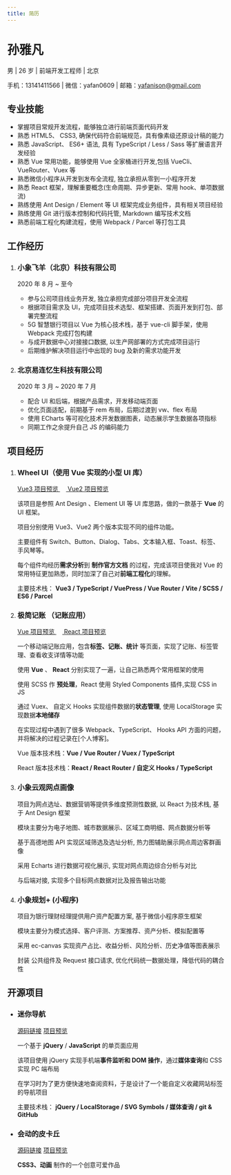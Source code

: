 ```yaml
---
title: 简历
---
```


# 孙雅凡

男 | 26 岁 | 前端开发工程师 | 北京

手机：13141411566 | 微信：yafan0609 | 邮箱：yafanison@gmail.com

## 专业技能

- 掌握项目常规开发流程，能够独立进行前端页面代码开发
- 熟悉 HTML5、 CSS3, 确保代码符合前端规范，具有像素级还原设计稿的能力
- 熟悉 JavaScript、 ES6+ 语法, 具有 TypeScript / Less / Sass 等扩展语言开发经验
- 熟悉 Vue 常用功能，能够使用 Vue 全家桶进行开发,包括 VueCli、VueRouter、Vuex 等
- 熟悉微信小程序从开发到发布全流程, 独立承担从零到一小程序开发
- 熟悉 React 框架，理解重要概念(生命周期、异步更新、常用 hook、单项数据流)
- 熟练使用 Ant Design / Element 等 UI 框架完成业务组件，具有相关项目经验
- 熟练使用 Git 进行版本控制和代码托管, Markdown 编写技术文档
- 熟悉前端工程化构建流程，使用 Webpack / Parcel 等打包工具

## 工作经历

1.  ### 小象飞羊（北京）科技有限公司

    2020 年 8 月 ~ 至今

    - 参与公司项目线业务开发, 独立承担完成部分项目开发全流程
    - 根据项目需求及 UI，完成项目技术选型、框架搭建、页面开发到打包、部署完整流程
    - 5G 智慧银行项目以 Vue 为核心技术栈，基于 vue-cli 脚手架，使用 Webpack 完成打包构建
    - 与成开数据中心对接接口数据, 以生产网部署的方式完成项目运行
    - 后期维护解决项目运行中出现的 bug 及新的需求功能开发

2.  ### 北京易连忆生科技有限公司

    2020 年 3 月 ~ 2020 年 7 月

    - 配合 UI 和后端，根据产品需求，开发移动端页面
    - 优化页面适配，前期基于 rem 布局，后期过渡到 vw、flex 布局
    - 使用 ECharts 等可视化技术开发数据图表，动态展示学生数据各项指标
    - 同期工作之余提升自己 JS 的编码能力

## 项目经历

1.  ### Wheel UI（使用 Vue 实现的小型 UI 库）

    [Vue3 项目预览 ](https://yafanisonya.github.io/wheelv3-website/) 　[ Vue2 项目预览](https://yafanisonya.github.io/wheel/)

    <!-- [ Vue3 源码 ](https://github.com/yafanisonya/wheelv3) 　[ Vue2 源码 ](https://github.com/yafanisonya/wheel) -->

    该项目是参照 Ant Design 、Element UI 等 UI 库思路，做的一款基于 **Vue** 的 UI 框架。

    项目分别使用 Vue3、Vue2 两个版本实现不同的组件功能。

    主要组件有 Switch、Button、Dialog、Tabs、文本输入框、Toast、标签、手风琴等。

    每个组件均经历**需求分析**到 **制作官方文档** 的过程，完成该项目使我对 Vue 的常用特征更加熟悉，同时加深了自己对**前端工程化**的理解。

    主要技术栈： **Vue3 / TypeScript / VuePress / Vue Router / Vite / SCSS / ES6 / Parcel**

2.  ### 极简记账 （记账应用）

    [ Vue 项目预览 ](https://yafanisonya.github.io/ledger-website/) 　[ React 项目预览 ](https://yafanisonya.github.io/react_morney_website/)

    <!-- [ Vue 源码 ](https://github.com/yafanisonya/ledger)　 　[ React 源码](https://github.com/yafanisonya/react_morney) -->

    一个移动端记账应用，包含**标签、记账、统计** 等页面，实现了记账、标签管理、查看收支详情等功能

    使用 **Vue** 、 **React** 分别实现了一遍，让自己熟悉两个常用框架的使用

    使用 SCSS 作 **预处理**，React 使用 Styled Components 插件,实现 CSS in JS

    通过 Vuex、 自定义 Hooks 实现组件数据的**状态管理**, 使用 LocalStorage 实现数据**本地储存**

    在实现过程中遇到了很多 Webpack、TypeScript、 Hooks API 方面的问题，并将解决的过程记录在[个人博客]。

    Vue 版本技术栈：**Vue / Vue Router / Vuex / TypeScript**

    React 版本技术栈：**React / React Router / 自定义 Hooks / TypeScript**

3.  ### 小象云观网点画像

    项目为网点选址、数据营销等提供多维度预测性数据, 以 React 为技术栈, 基于 Ant Design 框架

    模块主要分为电子地图、城市数据展示、区域工商明细、网点数据分析等

    基于高德地图 API 实现区域筛选及选址分析, 热力图辅助展示网点周边客群画像

    采用 Echarts 进行数据可视化展示, 实现对网点周边综合分析与对比

    与后端对接, 实现多个目标网点数据对比及报告输出功能

4.  ### 小象规划+ (小程序)

    项目为银行理财经理提供用户资产配置方案, 基于微信小程序原生框架

    模块主要分为模式选择、客户评测、方案推荐、资产分析、模拟配置等

    采用 ec-canvas 实现资产占比、收益分析、风险分析、历史净值等图表展示

    封装 公共组件及 Request 接口请求, 优化代码统一数据处理，降低代码的耦合性

## 开源项目

- ### 迷你导航

  [源码链接](https://github.com/yafanisonya/nav) [项目预览](https://yafanisonya.github.io/nav/)

  一个基于 **jQuery** / **JavaScript** 的单页面应用

  该项目使用 jQuery 实现手机端**事件监听和 DOM 操作**，通过**媒体查询**和 CSS 实现 PC 端布局

  在学习时为了更方便快速地查阅资料，于是设计了一个能自定义收藏网站标签的导航项目

  主要技术栈： **jQuery / LocalStorage / SVG Symbols / 媒体查询 / git &amp; GitHub**

- ### 会动的皮卡丘

  [源码链接](https://github.com/yafanisonya/pikachu) [项目预览](https://yafanisonya.github.io/pikachu/src/test.html)

  **CSS3、动画** 制作的一个创意可爱作品

<!-- - ### 简易画板

  [源码链接](https://github.com/yafanisonya/canvas-demo) [项目预览](http://fanison.xyz/canvas-demo/)

  我在学习 **Canvas** 时做的一个小作品 -->
